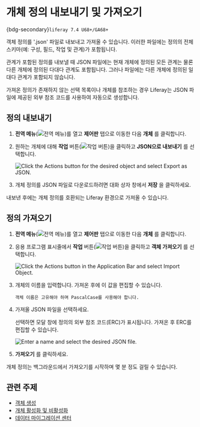 # 개체 정의 내보내기 및 가져오기

{bdg-secondary}`liferay 7.4 U68+/GA68+`

객체 정의를 '.json' 파일로 내보내고 가져올 수 있습니다. 이러한 파일에는 정의의 전체 스키마(예: 구성, 필드, 작업 및 관계)가 포함됩니다.

관계가 포함된 정의를 내보낼 때 JSON 파일에는 현재 개체에 정의된 모든 관계는 물론 다른 개체에 정의된 다대다 관계도 포함됩니다. 그러나 파일에는 다른 개체에 정의된 일대다 관계가 포함되지 않습니다.

가져온 정의가 존재하지 않는 선택 목록이나 개체를 참조하는 경우 Liferay는 JSON 파일에 제공된 외부 참조 코드를 사용하여 자동으로 생성합니다.

<!--TASK: Uncomment when batch feature and documentation is ready...
```{tip}
You can use the batch client extension to help migrate object definitions between Liferay environments. See [Batch Client Extensions](../../client-extensions/batch-client-extensions.md) for more information.
```-->

## 정의 내보내기

1. **전역 메뉴**(![전역 메뉴](../../../images/icon-applications-menu.png))를 열고 **제어판** 탭으로 이동한 다음 **개체** 를 클릭합니다.

1. 원하는 개체에 대해 **작업** 버튼(![작업 버튼](../../../images/icon-actions.png))을 클릭하고 **JSON으로 내보내기** 를 선택합니다.

   ![Click the Actions button for the desired object and select Export as JSON.](./exporting-and-importing-object-definitions/images/01.png)

1. 개체 정의를 JSON 파일로 다운로드하려면 대화 상자 창에서 **저장** 을 클릭하세요.

내보낸 후에는 개체 정의를 호환되는 Liferay 환경으로 가져올 수 있습니다.

## 정의 가져오기

1. **전역 메뉴**(![전역 메뉴](../../../images/icon-applications-menu.png))를 열고 **제어판** 탭으로 이동한 다음 **개체** 를 클릭합니다.

1. 응용 프로그램 표시줄에서 **작업** 버튼(![작업 버튼](../../../images/icon-actions.png))을 클릭하고 **객체 가져오기** 를 선택합니다.

   ![Click the Actions button in the Application Bar and select Import Object.](./exporting-and-importing-object-definitions/images/02.png)

1. 개체의 이름을 입력합니다. 가져온 후에 이 값을 편집할 수 있습니다.

   ```{important}
   객체 이름은 고유해야 하며 PascalCase를 사용해야 합니다.
   ```

1. 가져올 JSON 파일을 선택하세요.

   선택하면 모달 창에 정의의 외부 참조 코드(ERC)가 표시됩니다. 가져온 후 ERC를 편집할 수 있습니다.

   ![Enter a name and select the desired JSON file.](./exporting-and-importing-object-definitions/images/03.png)

1. **가져오기** 를 클릭하세요.

개체 정의는 백그라운드에서 가져오기를 시작하며 몇 분 정도 걸릴 수 있습니다.

## 관련 주제

* [객체 생성](./creating-objects.md)
* [개체 활성화 및 비활성화](./activating-and-deactivating-objects.md)
* [데이터 마이그레이션 센터](../../../headless-delivery/consuming-apis/data-migration-center.md)
